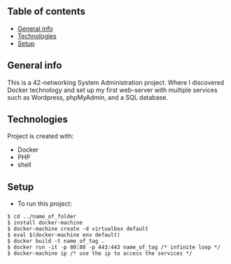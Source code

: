 ## Table of contents
* [General info](#general-info)
* [Technologies](#technologies)
* [Setup](#setup)

## General info
This is a 42-networking System Administration project. Where I discovered Docker technology and set up my first web-server with multiple services such as Wordpress, phpMyAdmin, and a SQL database.

## Technologies
Project is created with:
* Docker
* PHP
* shell
	
## Setup
* To run this project:

```
$ cd ../name_of_folder
$ install docker-machine
$ docker-machine create -d virtualbox default 
$ eval $(docker-machine env default)
$ docker build -t name_of_tag .
$ docker run -it -p 80:80 -p 443:443 name_of_tag /* infinite loop */
$ docker-machine ip /* use the ip to access the services */
```
